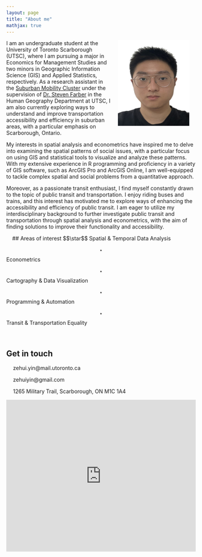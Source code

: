 ```yaml
---
layout: page
title: "About me"
mathjax: true
---
```


<img align="right" width="190" height="228" src="images/Headshot.jpg" style="vertical-align:middle;margin: 0px 17px"> 

<p style="text-align: left;">I am an undergraduate student at the University of Toronto Scarborough (UTSC), where I am pursuing a major in Economics for Management Studies and two minors in Geographic Information Science (GIS) and Applied Statistics, respectively. As a research assistant in the <a href="https://www.utsc.utoronto.ca/suburban-mobilities/">Suburban Mobility Cluster</a> under the supervision of <a href="https://www.utsc.utoronto.ca/geography/steven-farber">Dr. Steven Farber</a> in the Human Geography Department at UTSC, I am also currently exploring ways to understand and improve transportation accessibility and efficiency in suburban areas, with a particular emphasis on Scarborough, Ontario.</p>

<p style="text-align: left;">My interests in spatial analysis and econometrics have inspired me to delve into examining the spatial patterns of social issues, with a particular focus on using GIS and statistical tools to visualize and analyze these patterns. With my extensive experience in R programming and proficiency in a variety of GIS software, such as ArcGIS Pro and ArcGIS Online, I am well-equipped to tackle complex spatial and social problems from a quantitative approach.</p>

<p style="text-align: left;">Moreover, as a passionate transit enthusiast, I find myself constantly drawn to the topic of public transit and transportation. I enjoy riding buses and trains, and this interest has motivated me to explore ways of enhancing the accessibility and efficiency of public transit. I am eager to utilize my interdisciplinary background to further investigate public transit and transportation through spatial analysis and econometrics, with the aim of finding solutions to improve their functionality and accessibility.</p>
&nbsp;
&nbsp;
## Areas of interest
$$\star$$ Spatial & Temporal Data Analysis

$$\star$$ Econometrics

$$\star$$ Cartography & Data Visualization

$$\star$$ Programming & Automation

$$\star$$ Transit & Transportation Equality

&nbsp;
&nbsp;
## Get in touch
<p class="email">
	<svg aria-hidden="true" focusable="false" class="icon" xmlns="http://www.w3.org/2000/svg" viewBox="0 0 512 512" width="1em" height="1em"><!-- Font Awesome Free 5.15.1 by @fontawesome - https://fontawesome.com License - https://fontawesome.com/license/free (Icons: CC BY 4.0, Fonts: SIL OFL 1.1, Code: MIT License) --><path d="images/envelope-solid.svg"/></svg>
	</svg> zehui.yin@mail.utoronto.ca
</p>

<p class="email">
	<svg aria-hidden="true" focusable="false" class="icon" xmlns="http://www.w3.org/2000/svg" viewBox="0 0 512 512" width="1em" height="1em"><!-- Font Awesome Free 5.15.1 by @fontawesome - https://fontawesome.com License - https://fontawesome.com/license/free (Icons: CC BY 4.0, Fonts: SIL OFL 1.1, Code: MIT License) --><path d="images/envelope-solid.svg"/></svg>
	</svg> zehuiyin@gmail.com
</p>

<p class="location">
	<svg aria-hidden="true" focusable="false" class="icon" xmlns="http://www.w3.org/2000/svg" viewBox="0 0 512 512" width="1em" height="1em"><!-- Font Awesome Free 5.15.1 by @fontawesome - https://fontawesome.com License - https://fontawesome.com/license/free (Icons: CC BY 4.0, Fonts: SIL OFL 1.1, Code: MIT License) --><path d="images/location-dot-solid.svg"/></svg>
	</svg> 1265 Military Trail, Scarborough, ON M1C 1A4
</p>

<style>.embed-container {position: relative; padding-bottom: 80%; height: 0; max-width: 100%;} .embed-container iframe, .embed-container object, .embed-container iframe{position: absolute; top: 0; left: 0; width: 100%; height: 100%;} small{position: absolute; z-index: 40; bottom: 0; margin-bottom: -15px;}</style><div class="embed-container"><iframe width="500" height="400" frameborder="0" scrolling="no" marginheight="0" marginwidth="0" title="Location_Map" src="https://zehuiyin.github.io/utsc_location/"></iframe></div>
<p style="margin-bottom:0.8cm;"></p>
